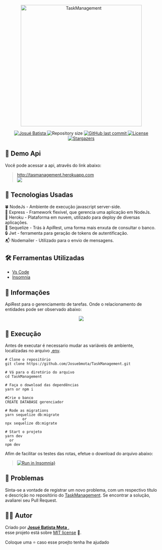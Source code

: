  <p align="center">
 <img src="https://user-images.githubusercontent.com/34459397/91609575-093dfe00-e94e-11ea-8cfa-967b0e870dc5.png" alt="TaskManagement" width="400"/>
 </p>

<p align="center">
   <a href="https://www.linkedin.com/in/josu%C3%A9-batista-694bba135/">
      <img alt="Josué Batista" src="https://img.shields.io/badge/-JosuéBatista-39BBA7?style=flat&logo=Linkedin&logoColor=white" />
   </a>
  <img alt="Repository size" src="https://img.shields.io/github/repo-size/Josuebmota/TaskManagement?color=39BBA7">
  <a href="https://github.com/Josuebmota/TaskManagement/commits/master">
    <img alt="GitHub last commit" src="https://img.shields.io/github/last-commit/Josuebmota/TaskManagement?color=39BBA7">
  </a> 
  <a href="https://github.com/Josuebmota/TaskManagement/blob/master/LICENSE"><img alt="License" src="https://img.shields.io/badge/license-MIT-39BBA7">
  </a>
  <a href="https://github.com/Josuebmota/TaskManagement/stargazers"><img alt="Stargazers" src="https://img.shields.io/github/stars/Josuebmota/TaskManagement?color=39BBA7&logo=github">
  </a>
</p>

## 👀 Demo Api
Você pode acessar a api, atravês do link abaixo:
> http://tasmanagement.herokuapp.com <br>
<a href="https://www.heroku.com/"><img src="https://img.shields.io/badge/%E2%86%91_Deploy_to-Heroku-7056bf.svg?style=flat" />
</a>

## 📌 Tecnologias Usadas
🍀 NodeJs  - Ambiente de execução javascript server-side. <br>
🚤 Express -  Framework flexivel, que gerencia uma aplicação em NodeJs. <br>
👾 Heroku - Plataforma em nuvem, utilizado para deploy de diversas aplicações.<br>
📮 Sequelize  - Trás à ApiRest, uma forma mais enxuta de consultar o banco. <br>
🔒  Jwt - ferramenta para geração de tokens de autentificação. <br>
📬 Nodemailer - Utilizado para o envio de mensagens. <br>

## 🛠️ Ferramentas Utilizadas
- [Vs Code](https://code.visualstudio.com/)
- [Insomnia](https://insomnia.rest/download/)

## 📕 Informações
ApiRest para o gerenciamento de tarefas. Onde o relacionamento de entidades pode ser observado abaixo:

<p align="center">
  <img src="https://user-images.githubusercontent.com/34459397/91489808-cca7cf00-e887-11ea-9a75-8aa84bdec334.png">
</p>

## 🚀 Execução
Antes de executar é necessario mudar as variáveis de ambiente, localizadas no arquivo [.env](https://github.com/Josuebmota/ApiCadastroUser/blob/master/.env).
```
# Clone o repositório
git clone https://github.com/Josuebmota/TaskManagement.git

# Vá para o diretório do arquivo
cd TaskManagement

# Faça o download das dependências
yarn or npm i

#Crie o banco
CREATE DATABASE gerenciador

# Rode as migrations
yarn sequelize db:migrate
        or
npx sequelize db:migrate

# Start o projeto
yarn dev
  or
npm dev
```
Afim de facilitar os testes das rotas, efetue o download do arquivo abaixo:
>[![Run in Insomnia}](https://insomnia.rest/images/run.svg)](https://insomnia.rest/run/?label=GerenciadorDeTarefas&uri=https%3A%2F%2Fgithub.com%2FJosuebmota%2FGerenciadorDeTarefas%2Fblob%2Fmaster%2FInsomnia.json)

## 🐛 Problemas

Sinta-se a vontade de registrar um novo problema, com um respectivo título e descrição no repositório do [TaskManagement](https://github.com/Josuebmota/TaskManagement/issues). Se encontrar a solução, avaliarei seu Pull Request.

## 👨‍💻 [](<[https://github.com/Josuebmota/TaskManagement.git](https://github.com/Josuebmota/TaskManagement.git)#autor>)Autor

Criado por [**Josué Batista Mota** ](https://github.com/Josuebmota), <br>esse projeto está sobre [MIT license](./LICENSE) 📃.

Coloque uma ⭐️ caso esse proejto tenha lhe ajudado
